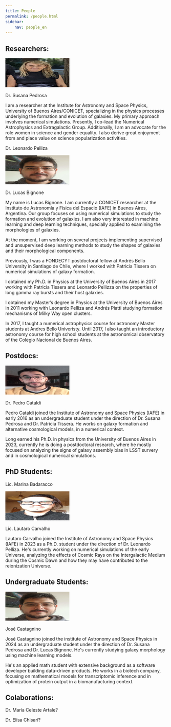 ```yaml
---
title: People
permalink: /people.html
sidebar:
    nav: people_en
---
```


##  Researchers:
<p align="left">
<img src="/assets/images/foto_Susana.jpg"  width="200" height="90">
</p>
Dr. Susana Pedrosa

I am a researcher at the Institute for Astronomy and Space Physics, University of Buenos Aires/CONICET, specializing in the physics processes underlying the formation and evolution of galaxies. My primary approach involves numerical simulations. Presently, I co-lead the Numerical Astrophysics and Extragalactic Group. Additionally, I am an advocate for the role women in science and gender equality. I also derive great enjoyment from and place value on science popularization activities.

Dr. Leonardo Pelliza


<p align="left">
<img src="/assets/images/foto_Lucas.jpg"  width="200" height="90">
</p>
Dr. Lucas Bignone
 
My name is Lucas Bignone. I am currently a CONICET researcher at the Instituto de Astronomía y Física del Espacio (IAFE) in Buenos Aires, Argentina. Our group focuses on using numerical simulations to study the formation and evolution of galaxies. I am also very interested in machine learning and deep learning techniques, specially applied to examining the morphologies of galaxies.

At the moment, I am working on several projects implementing supervised and unsupervised deep learning methods to study the shapes of galaxies and their morphological components.

Previously, I was a FONDECYT postdoctoral fellow at Andrés Bello University in Santiago de Chile, where I worked with Patricia Tissera on numerical simulations of galaxy formation.

I obtained my Ph.D. in Physics at the University of Buenos Aires in 2017 working with Patricia Tissera and Leonardo Pellizza on the properties of long gamma ray bursts and their host galaxies.

I obtained my Master’s degree in Physics at the University of Buenos Aires in 2011 working with Leonardo Pelliza and Andrés Piatti studying formation mechanisms of Milky Way open clusters.

In 2017, I taught a numerical astrophysics course for astronomy Master students at Andres Bello Univeristy. Until 2017, I also taught an introductory astronomy course for high school students at the astronomical observatory of the Colegio Nacional de Buenos Aires.

## Postdocs:
<p align="left">
<img src="/assets/images/foto_Cataldi.png"  width="200" height="90">
</p>
Dr. Pedro Cataldi 

Pedro Cataldi joined the Institute of Astronomy and Space Physics (IAFE) in early 2016 as an undergraduate student under the direction of Dr. Susana Pedrosa and Dr. Patricia Tissera. He works on galaxy formation and alternative cosmological models, in a numerical context. 

Long earned his Ph.D. in physics from the University of Buenos Aires in 2023, currently he is doing a postdoctoral research, where he mostly focused on analyzing the signs of galaxy assembly bias in LSST survery and in cosmological numerical simulations. 

## PhD Students: 
Lic. Marina Badaracco

<p align="left">
<img src="/assets/images/Lautaro.jpeg"  width="200" height="90">
</p>

Lic. Lautaro Carvalho

Lautaro Carvalho joined the Institute of Astronomy and Space Physics (IAFE) in 2023 as a Ph.D. student under the direction of Dr. Leonardo Pelliza. He's currently working on numerical simulations of the early Universe, analyzing the effects of Cosmic Rays on the Intergalactic Medium during the Cosmic Dawn and how they may have contributed to the reionization Universe.

## Undergraduate Students:

<p align="left">
<img src="/assets/images/foto_Lucas.jpg"  width="200" height="90">
</p>

José Castagnino


José Castagnino joined the institute of Astronomy and Space Physics in 2024 as an undergraduate student under the direction of Dr. Susana Pedrosa and Dr. Lucas Bignone. He's currently studying galaxy morphology using machine learning models.

He's an applied math student with extensive background as a software developer building data-driven products. He works in a biotech company, focusing on mathematical models for transcriptomic inference and in optimization of protein output in a biomanufacturing context.


##   Colaborations:
Dr. María Celeste Artale?

Dr. Elisa Chisari?